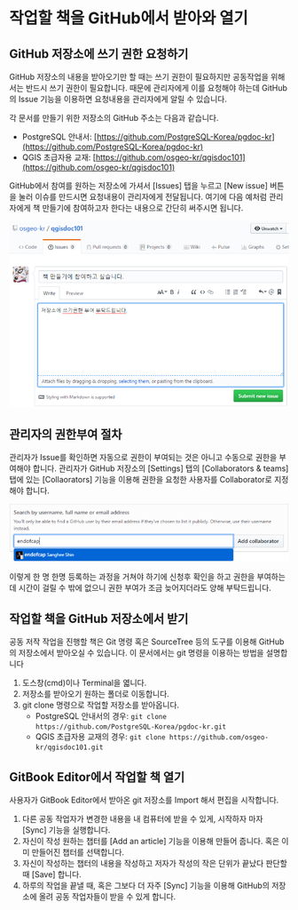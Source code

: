 # 작업할 책을 GitHub에서 받아와 열기

## GitHub 저장소에 쓰기 권한 요청하기

GitHub 저장소의 내용을 받아오기만 할 때는 쓰기 권한이 필요하지만 공동작업을 위해서는 반드시 쓰기 권한이 필요합니다. 때문에 관리자에게 이를 요청해야 하는데 GitHub의 Issue 기능을 이용하면 요청내용을 관리자에게 알릴 수 있습니다.

각 문서를 만들기 위한 저장소의 GitHub 주소는 다음과 같습니다.

* PostgreSQL 안내서: [https://github.com/PostgreSQL-Korea/pgdoc-kr](https://github.com/PostgreSQL-Korea/pgdoc-kr)
* QGIS 초급자용 교재: [https://github.com/osgeo-kr/qgisdoc101](https://github.com/osgeo-kr/qgisdoc101)

GitHub에서 참여를 원하는 저장소에 가셔서 \[Issues\] 탭을 누르고 \[New issue\] 버튼을 눌러 이슈를 만드시면 요청내용이 관리자에게 전달됩니다. 여기에 다음 예처럼 관리자에게 책 만들기에 참여하고자 한다는 내용으로 간단히 써주시면 됩니다.

![](/assets/access_request.png)

## 관리자의 권한부여 절차

관리자가 Issue를 확인하면 자동으로 권한이 부여되는 것은 아니고 수동으로 권한을 부여해야 합니다. 관리자가 GitHub 저장소의 \[Settings\]  탭의 \[Collaborators & teams\] 탭에 있는 \[Collaorators\] 기능을 이용해 권한을 요청한 사용자를 Collaborator로 지정해야 합니다.

![](/assets/add_autor.png)

이렇게 한 명 한명 등록하는 과정을 거쳐야 하기에 신청후 확인을 하고 권한을 부여하는데 시간이 걸릴 수 밖에 없으니 권한 부여가 조금 늦어지더라도 양해 부탁드립니다.

## 작업할 책을 GitHub 저장소에서 받기

공동 저작 작업을 진행할 책은 Git 명령 혹은 SourceTree 등의 도구를 이용해 GitHub의 저장소에서 받아오실 수 있습니다. 이 문서에서는 git 명령을 이용하는 방법을 설명합니다

1. 도스창\(cmd\)이나 Terminal을 엷니다.
2. 저장소를 받아오기 원하는 폴더로 이동합니다.
3. git clone 명령으로 작업할 저장소를 받아옵니다.
   * PostgreSQL 안내서의 경우: `git clone https://github.com/PostgreSQL-Korea/pgdoc-kr.git`
   * QGIS 초급자용 교재의 경우: `git clone https://github.com/osgeo-kr/qgisdoc101.git`

## GitBook Editor에서 작업할 책 열기

사용자가 GitBook Editor에서 받아온 git 저장소를 Import 해서 편집을 시작합니다.

1. 다른 공동 작업자가 변경한 내용을 내 컴퓨터에 받을 수 있게, 시작하자 마자 \[Sync\] 기능을 실행합니다.
2. 자신이 작성 원하는 챕터를 \[Add an article\] 기능을 이용해 만들어 줍니다. 혹은 이미 만들어진 챕터를 선택합니다.
3. 자신이 작성하는 챕터의 내용을 작성하고 저자가 작성의 작은 단위가 끝났다 판단할 때 \[Save\] 합니다.
4. 하루의 작업을 끝낼 때, 혹은 그보다 더 자주 \[Sync\] 기능을 이용해 GitHub의 저장소에 올려 공동 작업자들이 받을 수 있게 합니다.



